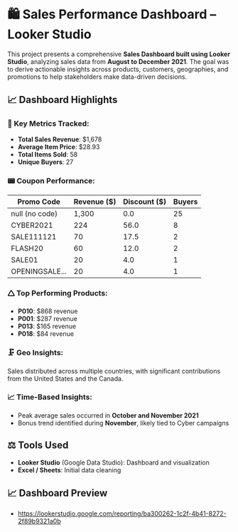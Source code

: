 # 🛍️ Sales Performance Dashboard – Looker Studio

This project presents a comprehensive **Sales Dashboard built using Looker Studio**, analyzing sales data from **August to December 2021**. The goal was to derive actionable insights across products, customers, geographies, and promotions to help stakeholders make data-driven decisions.

## 📈 Dashboard Highlights

### 🌟 Key Metrics Tracked:
- **Total Sales Revenue**: $1,678  
- **Average Item Price**: $28.93  
- **Total Items Sold**: 58  
- **Unique Buyers**: 27  

### 📟 Coupon Performance:
| Promo Code              | Revenue ($) | Discount ($) | Buyers |
|-------------------------|-------------|--------------|--------|
| null (no code)          | 1,300       | 0.0          | 25     |
| CYBER2021               | 224         | 56.0         | 8      |
| SALE111121              | 70          | 17.5         | 2      |
| FLASH20                 | 60          | 12.0         | 2      |
| SALE01                  | 20          | 4.0          | 1      |
| OPENINGSALE...          | 20          | 4.0          | 1      |

### 🛆 Top Performing Products:
- **P010**: $868 revenue
- **P001**: $287 revenue
- **P013**: $165 revenue
- **P018**: $84 revenue

### 🗜️ Geo Insights:
Sales distributed across multiple countries, with significant contributions from the United States and the Canada.

### 📈 Time-Based Insights:
- Peak average sales occurred in **October and November 2021**
- Bonus trend identified during **November**, likely tied to Cyber campaigns

## ⚖️ Tools Used

- **Looker Studio** (Google Data Studio): Dashboard and visualization
- **Excel / Sheets**: Initial data cleaning

## 📈 Dashboard Preview
- https://lookerstudio.google.com/reporting/ba300262-1c2f-4b41-8272-2f89b9321a0b
